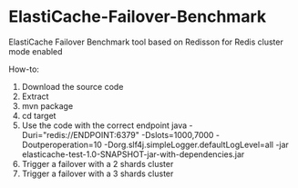 # ElastiCache-Failover-Benchmark
ElastiCache Failover Benchmark tool based on Redisson for Redis cluster mode enabled

How-to:

1) Download the source code
2) Extract
3) mvn package
4) cd target
5) Use the code with the correct endpoint
java -Duri="redis://ENDPOINT:6379" -Dslots=1000,7000 -Doutperoperation=10 -Dorg.slf4j.simpleLogger.defaultLogLevel=all -jar elasticache-test-1.0-SNAPSHOT-jar-with-dependencies.jar
6) Trigger a failover with a 2 shards cluster
7) Trigger a failover with a 3 shards cluster
